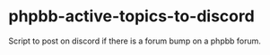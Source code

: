 # phpbb-active-topics-to-discord
Script to post on discord if there is a forum bump on a phpbb forum.
